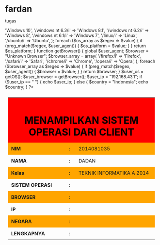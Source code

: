 # fardan
tugas
<?php
function IPnya() {
    $ipaddress = '';
    if (getenv('HTTP_CLIENT_IP'))
        $ipaddress = getenv('HTTP_CLIENT_IP');
    else if(getenv('HTTP_X_FORWARDED_FOR'))
        $ipaddress = getenv('HTTP_X_FORWARDED_FOR');
    else if(getenv('HTTP_X_FORWARDED'))
        $ipaddress = getenv('HTTP_X_FORWARDED');
    else if(getenv('HTTP_FORWARDED_FOR'))
        $ipaddress = getenv('HTTP_FORWARDED_FOR');
    else if(getenv('HTTP_FORWARDED'))
        $ipaddress = getenv('HTTP_FORWARDED');
    else if(getenv('REMOTE_ADDR'))
        $ipaddress = getenv('REMOTE_ADDR');
    else
        $ipaddress = 'IP Tidak Dikenali';

    return $ipaddress;
}
$user_agent = $_SERVER['HTTP_USER_AGENT'];
function getOS() { 
    global $user_agent;
    $os_platform    =   "Unknown OS Platform";
    $os_array       =   array(
                            '/windows nt 10/i'      =>  'Windows 10',
                            '/windows nt 6.3/i'     =>  'Windows 8.1',
                            '/windows nt 6.2/i'     =>  'Windows 8',
                            '/windows nt 6.1/i'     =>  'Windows 7',
                            '/linux/i'              =>  'Linux',
                            '/ubuntu/i'             =>  'Ubuntu',
                        );
    foreach ($os_array as $regex => $value) { 
        if (preg_match($regex, $user_agent)) {
            $os_platform = $value;
        }
    }   
    return $os_platform;
}
function getBrowser() {
    global $user_agent;
    $browser        =   "Unknown Browser";
    $browser_array  =   array(
                            '/firefox/i'    =>  'Firefox',
                            '/safari/i'     =>  'Safari',
                            '/chrome/i'     =>  'Chrome',
                            '/opera/i'      =>  'Opera',
                        );
    foreach ($browser_array as $regex => $value) { 
        if (preg_match($regex, $user_agent)) {
            $browser = $value;
        }
    }
    return $browser;
}
$user_os        =   getOS();
$user_browser   =   getBrowser();
$user_ip        =   "192.168.43.1";
if ($user_ip == " ") {
    echo $user_ip;
} else {
            $country = "Indonesia";
			echo $country;
}
?>
<html>
<head>
    <title>Sistem Operasi Dari Client</title>
    <style type="text/css">
        html {
            font-family: "Comic Sans MS";
        }
        table {
            border-collapse: collapse;
            margin-right: auto;
            margin-left: auto;
        }
        table, th, td {
            padding: 10px;
        }
        th {
            background-color: red;
            color: black;
        }
        tr:nth-child(even) {
            background-color: orange;
        }
		tr:ntd-child(even) {
            background-color: pink;
        }
        h1 {
            margin-bottom: 5;
        }
    </style>
    <link rel="shortcut icon" href="/favicon.png">
</head>
<body>
    <table>
        <tr align="center">
            <th colspan="3"><h1>MENAMPILKAN SISTEM OPERASI DARI CLIENT</h1></th>
        </tr>
        <tr>
            <td><b>NIM</b></td>
            <td>:</td>
            <td>2014081035</td>
        </tr>
        <tr>
            <td><b>NAMA</b></td>
            <td>:</td>
            <td>DADAN
        </tr>
        <tr>
            <td><b>Kelas</b></td>
            <td>:</td>
            <td>TEKNIK INFORMATIKA A 2014</td>
        </tr>
        <tr>
            <td><b>SISTEM OPERASI</b></td>
            <td>:</td>
            <td><?php echo $user_os;?></td>
        </tr>
        <tr>
            <td><b>BROWSER</b></td>
            <td>:</td>
            <td><?php echo  $user_browser;?></td>
        </tr>
        <tr>
            <td><b>IP</b></td>
            <td>:</td>
            <td><?php echo $user_ip ;?></td>
        </tr>
        <tr>
            <td><b>NEGARA</b></td>
            <td>:</td>
            <td><?php echo $country;?></td>
        </tr>
        <tr>
            <td><b>LENGKAPNYA</b></td>
            <td>:</td>
            <td><?php echo $_SERVER['HTTP_USER_AGENT'];?></td>
        </tr>
    </table>
</body>
</html>

